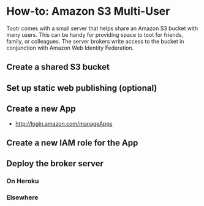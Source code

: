 # How-to: Amazon S3 Multi-User

Tootr comes with a small server that helps share an Amazon S3 bucket with many
users. This can be handy for providing space to toot for friends, family, or
colleagues. The server brokers write access to the bucket in conjunction with
Amazon Web Identity Federation.

## Create a shared S3 bucket

## Set up static web publishing (optional)

## Create a new App

* <http://login.amazon.com/manageApps>

## Create a new IAM role for the App

## Deploy the broker server

### On Heroku

### Elsewhere

<!-- vim: set wrap wm=5 syntax=mkd textwidth=78: -->
